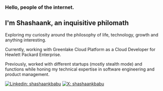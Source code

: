 ### Hello, people of the internet. 

## I'm Shashaank, an inquisitive philomath

Exploring my curiosity around the philosophy of life, technology, growth and anything interesting. 

Currently, working with Greenlake Cloud Platform as a Cloud Developer for Hewlett Packard Enterprise.

Previously, worked with different startups (mostly stealth mode) and functions while honing my technical expertise in software engineering and product management.

[![Linkedin: shashaankbabu](https://img.shields.io/badge/-shashaank-blue?style=for-the-badge&logo=Linkedin&logoColor=white&link=https://www.linkedin.com/in/shashaankbabu/)](https://www.linkedin.com/in/shashaankbabu/)
[![X: shashaankbabu](https://img.shields.io/badge/-shashaank-blue?style=for-the-badge&logo=Twitter&logoColor=white&link=https://twitter.com/shashaankbabu)](https://twitter.com/shashaankbabu)
